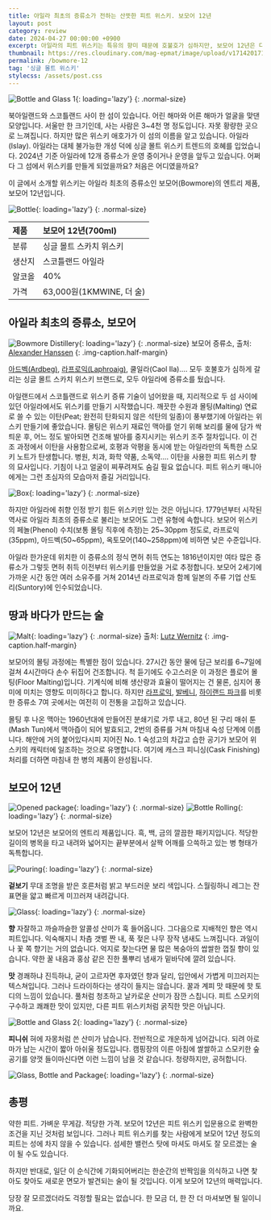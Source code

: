 ```yaml
---
title: 아일라 최초의 증류소가 전하는 산뜻한 피트 위스키. 보모어 12년
layout: post
category: review
date: 2024-04-27 00:00:00 +0900
excerpt: 아일라의 피트 위스키는 특유의 향미 때문에 호불호가 심하지만, 보모어 12년은 다를지도 모릅니다.
thumbnail: https://res.cloudinary.com/mag-epmat/image/upload/v1714201712/review/bowmore-12/0_ut8dlz.jpg
permalink: /bowmore-12
tag: '싱글 몰트 위스키'
stylecss: /assets/post.css
---
```


![Bottle and Glass 1](https://res.cloudinary.com/mag-epmat/image/upload/v1714201715/review/bowmore-12/1_t8224p.jpg 'Bottle and Glass 1'){: loading='lazy'}
{: .normal-size}

북아일랜드와 스코틀랜드 사이 한 섬이 있습니다. 어린 해마와 어른 해마가 얼굴을 맞댄 모양입니다. 서울만 한 크기인데, 사는 사람은 3~4천 명 정도입니다. 자못 황량한 곳으로 느껴집니다. 하지만 많은 위스키 애호가가 이 섬의 이름을 알고 있습니다. 아일라(Islay). 아일라는 대체 불가능한 개성 덕에 싱글 몰트 위스키 트렌드의 호혜를 입었습니다. 2024년 기준 아일라에 12개 증류소가 운영 중이거나 운영을 앞두고 있습니다. 어쩌다 그 섬에서 위스키를 만들게 되었을까요? 처음은 어디였을까요?

이 글에서 소개할 위스키는 아일라 최초의 증류소인 보모어(Bowmore)의 엔트리 제품, 보모어 12년입니다.

![Bottle](https://res.cloudinary.com/mag-epmat/image/upload/v1714201716/review/bowmore-12/2_qrm9ym.jpg 'Bottle'){: loading='lazy'}
{: .normal-size}

|제품|보모어 12년(700ml)|
|:---|:---|
|분류|싱글 몰트 스카치 위스키|
|생산지|스코틀랜드 아일라|
|알코올|40%|
|가격|63,000원(1KMWINE, 더 술)|

## 아일라 최초의 증류소, 보모어

![Bowmore Distillery](https://res.cloudinary.com/mag-epmat/image/upload/v1714201718/review/bowmore-12/3_lwnv60.jpg 'Bowmore Distillery'){: loading='lazy'}
{: .normal-size}
보모어 증류소, 출처: <a href="https://unsplash.com/ko/사진/수역-근처-집의-그레이스케일-사진-p17IHRg7K-Q?utm_content=creditCopyText&utm_medium=referral&utm_source=unsplash" target='_blank' rel='noopener'>Alexander Hanssen</a>
{: .img-caption.half-margin}

<a title='매거진 입맛 - 한참 이른 여름맛. 아드벡 10년' href='/ardbeg-for-the-beginning-of-the-summer' target='_blank' rel='noopener'>아드벡(Ardbeg)</a>, <a title='매거진 입맛 - 사랑하거나 싫어하거나, 피트의 마술적 매력. 라프로익 10년' href='/laphroaig-10' target='_blank' rel='noopener'>라프로익(Laphroaig)</a>, 쿨일라(Caol Ila)…. 모두 호불호가 심하게 갈리는 싱글 몰트 스카치 위스키 브랜드로, 모두 아일라에 증류소를 뒀습니다.

아일랜드에서 스코틀랜드로 위스키 증류 기술이 넘어왔을 때, 지리적으로 두 섬 사이에 있던 아일라에서도 위스키를 만들기 시작했습니다. 깨끗한 수원과 몰팅(Malting) 연료로 쓸 수 있는 이탄(Peat; 완전히 탄화되지 않은 석탄의 일종)이 풍부했기에 아일라는 위스키 만들기에 좋았습니다. 몰팅은 위스키 재료인 맥아를 얻기 위해 보리를 물에 담가 싹 틔운 후, 어느 정도 발아되면 건조해 발아를 중지시키는 위스키 조주 절차입니다. 이 건조 과정에서 이탄을 사용함으로써, 호평과 악평을 동시에 받는 아일라만의 독특한 스모키 노트가 탄생합니다. 병원, 치과, 화학 약품, 소독약…. 이탄을 사용한 피트 위스키 향의 묘사입니다. 기침이 나고 얼굴이 찌푸려져도 숨길 필요 없습니다. 피트 위스키 매니아에게는 그런 초심자의 모습마저 즐길 거리입니다.

![Box](https://res.cloudinary.com/mag-epmat/image/upload/v1714201720/review/bowmore-12/4_m07kuu.jpg 'Box'){: loading='lazy'}
{: .normal-size}

하지만 아일라에 취향 인정 받기 힘든 위스키만 있는 것은 아닙니다. 1779년부터 시작된 역사로 아일라 최초의 증류소로 불리는 보모어도 그런 유형에 속합니다. 보모어 위스키의 페놀(Phenol) 수치(보통 몰팅 직후에 측정)는 25~30ppm 정도로, 라프로익(35ppm), 아드벡(50~65ppm), 옥토모어(140~258ppm)에 비하면 낮은 수준입니다.

아일라 한가운데 위치한 이 증류소의 정식 면허 취득 연도는 1816년이지만 여타 많은 증류소가 그렇듯 면허 취득 이전부터 위스키를 만들었을 거로 추정합니다. 보모어 2세기에 가까운 시간 동안 여러 소유주를 거쳐 2014년 라프로익과 함께 일본의 주류 기업 산토리(Suntory)에 인수되었습니다.

## 땅과 바다가 만드는 술

![Malt](https://res.cloudinary.com/mag-epmat/image/upload/v1714201697/review/bowmore-12/5_ce3sza.jpg 'Malt'){: loading='lazy'}
{: .normal-size}
출처: <a href="https://unsplash.com/ko/사진/현미와-백미-곡물-pcW5bR7gSJ4?utm_content=creditCopyText&utm_medium=referral&utm_source=unsplash" target='_blank' rel='noopener'>Lutz Wernitz</a>
{: .img-caption.half-margin}

보모어의 몰팅 과정에는 특별한 점이 있습니다. 27시간 동안 물에 담근 보리를 6~7일에 걸쳐 4시간마다 손수 뒤집어 건조합니다. 척 듣기에도 수고스러운 이 과정은 플로어 몰팅(Floor Malting)입니다. 기계식에 비해 생산량과 효율이 떨어지는 건 물론, 심지어 풍미에 미치는 영향도 미미하다고 합니다. 하지만 <a title='매거진 입맛 - 사랑하거나 싫어하거나, 피트의 마술적 매력. 라프로익 10년' href='/laphroaig-10' target='_blank' rel='noopener'>라프로익</a>, <a title='매거진 입맛 - 한겨울의 과수원. 발베니 더블우드 12년' href='/balvenie-doublewood-12' target='_blank' rel='noopener'>발베니</a>, <a title='매거진 입맛 - 한 모음에 꽉 찬 화려함. 하이랜드 파크 12년' href='/highland-park-12' target='_blank' rel='noopener'>하이랜드 파크</a>를 비롯한 증류소 7여 곳에서는 여전히 이 전통을 고집하고 있습니다.

몰팅 후 나온 맥아는 1960년대에 만들어진 분쇄기로 가루 내고, 80년 된 구리 매쉬 툰(Mash Tun)에서 맥아즙이 되어 발효되고, 2번의 증류를 거쳐 마침내 숙성 단계에 이릅니다. 해안에 거의 붙어있다시피 지어진 No. 1 숙성고의 차갑고 습한 공기가 보모어 위스키의 캐릭터에 일조하는 것으로 유명합니다. 여기에 캐스크 피니싱(Cask Finishing) 처리를 더하면 마침내 한 병의 제품이 완성됩니다.

## 보모어 12년

![Opened package](https://res.cloudinary.com/mag-epmat/image/upload/v1714201725/review/bowmore-12/6_i8yjil.jpg 'Opened package'){: loading='lazy'}
{: .normal-size}
![Bottle Rolling](https://res.cloudinary.com/mag-epmat/image/upload/v1714201730/review/bowmore-12/7_jsplbz.gif 'Bottle Rolling'){: loading='lazy'}
{: .normal-size}

보모어 12년은 보모어의 엔트리 제품입니다. 흑, 백, 금의 깔끔한 패키지입니다. 적당한 길이의 병목을 타고 내려와 넓어지는 끝부분에서 살짝 어깨를 으쓱하고 있는 병 형태가 독특합니다.

![Pouring](https://res.cloudinary.com/mag-epmat/image/upload/v1714201705/review/bowmore-12/8_hd3cgs.gif 'Pouring'){: loading='lazy'}
{: .normal-size}

**겉보기** 무대 조명을 받은 호른처럼 밝고 부드러운 보리 색입니다. 스월링하니 레그는 잔 표면을 얇고 빠르게 미끄러져 내려갑니다.

![Glass](https://res.cloudinary.com/mag-epmat/image/upload/v1714201709/review/bowmore-12/9_ngrcre.jpg 'Glass'){: loading='lazy'}
{: .normal-size}

**향** 자잘하고 까슬까슬한 알콜성 산미가 훅 들어옵니다. 그다음으로 지배적인 향은 역시 피트입니다. 익숙해지니 차츰 갯벌 짠 내, 푹 젖은 나무 장작 냄새도 느껴집니다. 과일이나 꽃 쪽 향기는 거의 없습니다. 억지로 찾는다면 물 많은 복숭아의 쌉쌀한 껍질 향이 있습니다. 약한 꿀 내음과 홍삼 같은 진한 풀뿌리 냄새가 밑바닥에 깔려 있습니다.

**맛** 경쾌하냐 진득하냐, 굳이 고르자면 후자였던 향과 달리, 입안에서 가볍게 미끄러지는 텍스쳐입니다. 그러나 드라이하다는 생각이 들지는 않습니다. 꿀과 계피 맛 때문에 핫 토디의 느낌이 있습니다. 풀처럼 청초하고 날카로운 산미가 잠깐 스칩니다. 피트 스모키의 구수하고 쾌쾌한 맛이 있지만, 다른 피트 위스키처럼 굵직한 맛은 아닙니다.

![Bottle and Glass 2](https://res.cloudinary.com/mag-epmat/image/upload/v1714201707/review/bowmore-12/10_koq77v.jpg 'Bottle and Glass 2'){: loading='lazy'}
{: .normal-size}

**피니쉬** 혀에 자몽처럼 쓴 산미가 남습니다. 전반적으로 개운하게 넘어갑니다. 되려 아로마가 남는 시간이 짧아 아쉬울 정도입니다. 캠핑장의 이른 아침에 쌀쌀하고 스모키한 숲 공기를 양껏 들이마신다면 이런 느낌이 남을 것 같습니다. 청량하지만, 공허합니다.

![Glass, Bottle and Package](https://res.cloudinary.com/mag-epmat/image/upload/v1714201711/review/bowmore-12/11_brnrnu.jpg 'Glass, Bottle and Package'){: loading='lazy'}
{: .normal-size}

## 총평

약한 피트. 가벼운 무게감. 적당한 가격. 보모어 12년은 피트 위스키 입문용으로 완벽한 조건을 지닌 것처럼 보입니다. 그러나 피트 위스키를 찾는 사람에게 보모어 12년 정도의 피트는 성에 차지 않을 수 있습니다. 섬세한 밸런스 탓에 마셔도 마셔도 잘 모르겠는 술이 될 수도 있습니다.

하지만 반대로, 일단 이 순식간에 기화되어버리는 한순간의 반짝임을 의식하고 나면 찾아도 찾아도 새로운 면모가 발견되는 술이 될 것입니다. 이게 보모어 12년의 매력입니다.

당장 잘 모르겠더라도 걱정할 필요는 없습니다. 한 모금 더, 한 잔 더 마셔보면 될 일이니까요.
